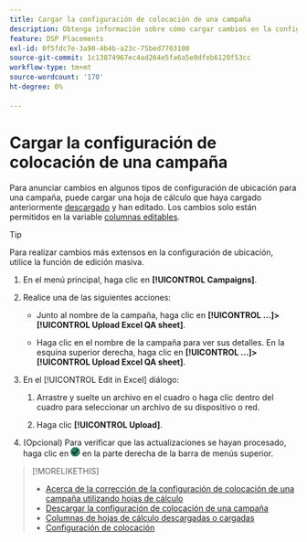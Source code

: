 ```yaml
---
title: Cargar la configuración de colocación de una campaña
description: Obtenga información sobre cómo cargar cambios en la configuración de colocación clave para una campaña mediante hojas de cálculo de control de calidad de Excel.
feature: DSP Placements
exl-id: 0f5fdc7e-3a90-4b4b-a23c-75bed7703100
source-git-commit: 1c13874967ec4ad264e5fa6a5e0dfeb6120f53cc
workflow-type: tm+mt
source-wordcount: '170'
ht-degree: 0%

---
```


# Cargar la configuración de colocación de una campaña

Para anunciar cambios en algunos tipos de configuración de ubicación para una campaña, puede cargar una hoja de cálculo que haya cargado anteriormente [descargado](qa-sheet-download.md) y han editado. Los cambios solo están permitidos en la variable [columnas editables](qa-sheet-columns.md).

>[!TIP]
>
>Para realizar cambios más extensos en la configuración de ubicación, utilice la función de edición masiva.<!-- add link once we have help on it -->

1. En el menú principal, haga clic en **[!UICONTROL Campaigns]**.

1. Realice una de las siguientes acciones:

   * Junto al nombre de la campaña, haga clic en **[!UICONTROL ...]>[!UICONTROL Upload Excel QA sheet]**.

   * Haga clic en el nombre de la campaña para ver sus detalles. En la esquina superior derecha, haga clic en **[!UICONTROL ...]>[!UICONTROL Upload Excel QA sheet]**.

1. En el [!UICONTROL Edit in Excel] diálogo:

   1. Arrastre y suelte un archivo en el cuadro o haga clic dentro del cuadro para seleccionar un archivo de su dispositivo o red.

   1. Haga clic **[!UICONTROL Upload]**.

1. (Opcional) Para verificar que las actualizaciones se hayan procesado, haga clic en ![Trabajos](/help/dsp/assets/downloads.png) en la parte derecha de la barra de menús superior.

>[!MORELIKETHIS]
>
>* [Acerca de la corrección de la configuración de colocación de una campaña utilizando hojas de cálculo](qa-about.md)
>* [Descargar la configuración de colocación de una campaña](qa-sheet-download.md)
>* [Columnas de hojas de cálculo descargadas o cargadas](qa-sheet-columns.md)
>* [Configuración de colocación](/help/dsp/campaign-management/placements/placement-settings.md)

